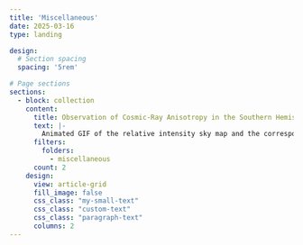 ```yaml
---
title: 'Miscellaneous'
date: 2025-03-16
type: landing

design:
  # Section spacing
  spacing: '5rem'

# Page sections
sections:
  - block: collection
    content:
      title: Observation of Cosmic-Ray Anisotropy in the Southern Hemisphere with 12 yr of Data Collected by the IceCube Neutrino Observatory 
      text: |-
        Animated GIF of the relative intensity sky map and the corresponding angular pseudo-power spectrum as a function of energy.
      filters:
        folders:
          - miscellaneous
      count: 2
    design:
      view: article-grid
      fill_image: false
      css_class: "my-small-text"
      css_class: "custom-text"
      css_class: "paragraph-text"
      columns: 2
---
```

